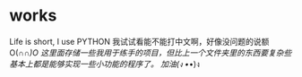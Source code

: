 # works
Life is short, I use PYTHON
我试试看能不能打中文啊，好像没问题的说额
O(∩_∩)O
这里面存储一些我用于练手的项目，但比上一个文件夹里的东西要复杂些
基本上都是能够实现一些小功能的程序了。
加油(ง •_•)ง

